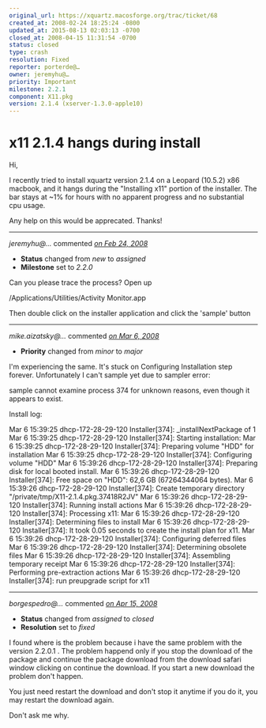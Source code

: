 ```yaml
---
original_url: https://xquartz.macosforge.org/trac/ticket/68
created_at: 2008-02-24 18:25:24 -0800
updated_at: 2015-08-13 02:03:13 -0700
closed_at: 2008-04-15 11:31:54 -0700
status: closed
type: crash
resolution: Fixed
reporter: porterde@…
owner: jeremyhu@…
priority: Important
milestone: 2.2.1
component: X11.pkg
version: 2.1.4 (xserver-1.3.0-apple10)
---
```


x11 2.1.4 hangs during install
==============================


Hi,

I recently tried to install xquartz version 2.1.4 on a Leopard (10.5.2) x86 macbook, and it hangs during the "Installing x11" portion of the installer. The bar stays at ~1% for hours with no apparent progress and no substantial cpu usage.

Any help on this would be apprecated. Thanks!



---

*jeremyhu@…* commented *[on Feb 24, 2008](https://xquartz.macosforge.org/trac/ticket/68#comment:1 "February 24, 2008 at 8:25 PM PST")*

-   **Status** changed from *new* to *assigned*
-   **Milestone** set to *2.2.0*

Can you please trace the process? Open up

/Applications/Utilities/Activity Monitor.app

Then double click on the installer application and click the 'sample' button



---

*mike.aizatsky@…* commented *[on Mar 6, 2008](https://xquartz.macosforge.org/trac/ticket/68#comment:2 "March 6, 2008 at 4:44 AM PST")*

-   **Priority** changed from *minor* to *major*

I'm experiencing the same. It's stuck on Configuring Installation step forever. Unfortunately I can't sample yet due to sampler error:

sample cannot examine process 374 for unknown reasons, even though it appears to exist.

Install log:

Mar 6 15:39:25 dhcp-172-28-29-120 Installer\[374\]: \_installNextPackage of 1
Mar 6 15:39:25 dhcp-172-28-29-120 Installer\[374\]: Starting installation:
Mar 6 15:39:25 dhcp-172-28-29-120 Installer\[374\]: Preparing volume "HDD" for installation
Mar 6 15:39:25 dhcp-172-28-29-120 Installer\[374\]: Configuring volume "HDD"
Mar 6 15:39:26 dhcp-172-28-29-120 Installer\[374\]: Preparing disk for local booted install.
Mar 6 15:39:26 dhcp-172-28-29-120 Installer\[374\]: Free space on "HDD": 62,6 GB (67264344064 bytes).
Mar 6 15:39:26 dhcp-172-28-29-120 Installer\[374\]: Create temporary directory "/private/tmp/X11-2.1.4.pkg.37418R2JV"
Mar 6 15:39:26 dhcp-172-28-29-120 Installer\[374\]: Running install actions
Mar 6 15:39:26 dhcp-172-28-29-120 Installer\[374\]: Processing x11:
Mar 6 15:39:26 dhcp-172-28-29-120 Installer\[374\]: Determining files to install
Mar 6 15:39:26 dhcp-172-28-29-120 Installer\[374\]: It took 0.05 seconds to create the install plan for x11.
Mar 6 15:39:26 dhcp-172-28-29-120 Installer\[374\]: Configuring deferred files
Mar 6 15:39:26 dhcp-172-28-29-120 Installer\[374\]: Determining obsolete files
Mar 6 15:39:26 dhcp-172-28-29-120 Installer\[374\]: Assembling temporary receipt
Mar 6 15:39:26 dhcp-172-28-29-120 Installer\[374\]: Performing pre-extraction actions
Mar 6 15:39:26 dhcp-172-28-29-120 Installer\[374\]: run preupgrade script for x11



---

*borgespedro@…* commented *[on Apr 15, 2008](https://xquartz.macosforge.org/trac/ticket/68#comment:3 "April 15, 2008 at 11:31 AM PDT")*

-   **Status** changed from *assigned* to *closed*
-   **Resolution** set to *fixed*

I found where is the problem because i have the same problem with the version 2.2.0.1 . The problem happend only if you stop the download of the package and continue the package download from the download safari window clicking on continue the download. If you start a new download the problem don't happen.

You just need restart the download and don't stop it anytime if you do it, you may restart the download again.

Don't ask me why.



